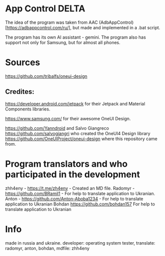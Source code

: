 # App Control **DELTA**

The idea of ​​the program was taken from AAC (AdbAppControl) [https://adbappcontrol.com/ru/], but made and implemented in a .bat script.

The program has its own AI assistant - gemini. The program also has support not only for Samsung, but for almost all phones.

# Sources
https://github.com/tribalfs/oneui-design

## Credites:
https://developer.android.com/jetpack for their Jetpack and Material Components libraries. 

https://www.samsung.com/ for their awesome OneUI Design. 

https://github.com/Yanndroid and Salvo Giangreco https://github.com/salvogiangri who created the OneUI4 Design library https://github.com/OneUIProject/oneui-design where this repository came from. 

# Program translators and who participated in the development

zhh4eny - https://t.me/zh4eny - Created an MD file. 
Radomyr - https://github.com/BRamil1 - For help to translate application to Ukranian.
Anton - https://github.com/Anton-Aboba1234 - For help to translate application to Ukranian
Bohdan https://github.com/bohdan157 For help to translate application to Ukranian

# Info

made in russia and ukraine. developer: operating system tester, translate: radomyr, anton, bohdan, mdfile: zhh4eny
